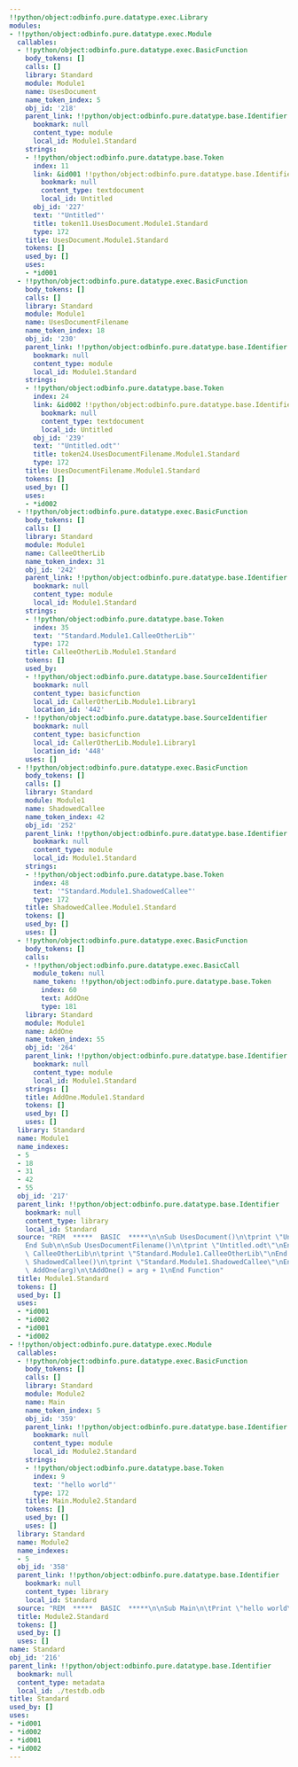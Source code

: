 ```yaml
---
!!python/object:odbinfo.pure.datatype.exec.Library
modules:
- !!python/object:odbinfo.pure.datatype.exec.Module
  callables:
  - !!python/object:odbinfo.pure.datatype.exec.BasicFunction
    body_tokens: []
    calls: []
    library: Standard
    module: Module1
    name: UsesDocument
    name_token_index: 5
    obj_id: '218'
    parent_link: !!python/object:odbinfo.pure.datatype.base.Identifier
      bookmark: null
      content_type: module
      local_id: Module1.Standard
    strings:
    - !!python/object:odbinfo.pure.datatype.base.Token
      index: 11
      link: &id001 !!python/object:odbinfo.pure.datatype.base.Identifier
        bookmark: null
        content_type: textdocument
        local_id: Untitled
      obj_id: '227'
      text: '"Untitled"'
      title: token11.UsesDocument.Module1.Standard
      type: 172
    title: UsesDocument.Module1.Standard
    tokens: []
    used_by: []
    uses:
    - *id001
  - !!python/object:odbinfo.pure.datatype.exec.BasicFunction
    body_tokens: []
    calls: []
    library: Standard
    module: Module1
    name: UsesDocumentFilename
    name_token_index: 18
    obj_id: '230'
    parent_link: !!python/object:odbinfo.pure.datatype.base.Identifier
      bookmark: null
      content_type: module
      local_id: Module1.Standard
    strings:
    - !!python/object:odbinfo.pure.datatype.base.Token
      index: 24
      link: &id002 !!python/object:odbinfo.pure.datatype.base.Identifier
        bookmark: null
        content_type: textdocument
        local_id: Untitled
      obj_id: '239'
      text: '"Untitled.odt"'
      title: token24.UsesDocumentFilename.Module1.Standard
      type: 172
    title: UsesDocumentFilename.Module1.Standard
    tokens: []
    used_by: []
    uses:
    - *id002
  - !!python/object:odbinfo.pure.datatype.exec.BasicFunction
    body_tokens: []
    calls: []
    library: Standard
    module: Module1
    name: CalleeOtherLib
    name_token_index: 31
    obj_id: '242'
    parent_link: !!python/object:odbinfo.pure.datatype.base.Identifier
      bookmark: null
      content_type: module
      local_id: Module1.Standard
    strings:
    - !!python/object:odbinfo.pure.datatype.base.Token
      index: 35
      text: '"Standard.Module1.CalleeOtherLib"'
      type: 172
    title: CalleeOtherLib.Module1.Standard
    tokens: []
    used_by:
    - !!python/object:odbinfo.pure.datatype.base.SourceIdentifier
      bookmark: null
      content_type: basicfunction
      local_id: CallerOtherLib.Module1.Library1
      location_id: '442'
    - !!python/object:odbinfo.pure.datatype.base.SourceIdentifier
      bookmark: null
      content_type: basicfunction
      local_id: CallerOtherLib.Module1.Library1
      location_id: '448'
    uses: []
  - !!python/object:odbinfo.pure.datatype.exec.BasicFunction
    body_tokens: []
    calls: []
    library: Standard
    module: Module1
    name: ShadowedCallee
    name_token_index: 42
    obj_id: '252'
    parent_link: !!python/object:odbinfo.pure.datatype.base.Identifier
      bookmark: null
      content_type: module
      local_id: Module1.Standard
    strings:
    - !!python/object:odbinfo.pure.datatype.base.Token
      index: 48
      text: '"Standard.Module1.ShadowedCallee"'
      type: 172
    title: ShadowedCallee.Module1.Standard
    tokens: []
    used_by: []
    uses: []
  - !!python/object:odbinfo.pure.datatype.exec.BasicFunction
    body_tokens: []
    calls:
    - !!python/object:odbinfo.pure.datatype.exec.BasicCall
      module_token: null
      name_token: !!python/object:odbinfo.pure.datatype.base.Token
        index: 60
        text: AddOne
        type: 181
    library: Standard
    module: Module1
    name: AddOne
    name_token_index: 55
    obj_id: '264'
    parent_link: !!python/object:odbinfo.pure.datatype.base.Identifier
      bookmark: null
      content_type: module
      local_id: Module1.Standard
    strings: []
    title: AddOne.Module1.Standard
    tokens: []
    used_by: []
    uses: []
  library: Standard
  name: Module1
  name_indexes:
  - 5
  - 18
  - 31
  - 42
  - 55
  obj_id: '217'
  parent_link: !!python/object:odbinfo.pure.datatype.base.Identifier
    bookmark: null
    content_type: library
    local_id: Standard
  source: "REM  *****  BASIC  *****\n\nSub UsesDocument()\n\tprint \"Untitled\"\n\
    End Sub\n\nSub UsesDocumentFilename()\n\tprint \"Untitled.odt\"\nEnd Sub\n\nSub\
    \ CalleeOtherLib\n\tprint \"Standard.Module1.CalleeOtherLib\"\nEnd Sub\n\nSub\
    \ ShadowedCallee()\n\tprint \"Standard.Module1.ShadowedCallee\"\nEnd Sub\n\nFunction\
    \ AddOne(arg)\n\tAddOne() = arg + 1\nEnd Function"
  title: Module1.Standard
  tokens: []
  used_by: []
  uses:
  - *id001
  - *id002
  - *id001
  - *id002
- !!python/object:odbinfo.pure.datatype.exec.Module
  callables:
  - !!python/object:odbinfo.pure.datatype.exec.BasicFunction
    body_tokens: []
    calls: []
    library: Standard
    module: Module2
    name: Main
    name_token_index: 5
    obj_id: '359'
    parent_link: !!python/object:odbinfo.pure.datatype.base.Identifier
      bookmark: null
      content_type: module
      local_id: Module2.Standard
    strings:
    - !!python/object:odbinfo.pure.datatype.base.Token
      index: 9
      text: '"hello world"'
      type: 172
    title: Main.Module2.Standard
    tokens: []
    used_by: []
    uses: []
  library: Standard
  name: Module2
  name_indexes:
  - 5
  obj_id: '358'
  parent_link: !!python/object:odbinfo.pure.datatype.base.Identifier
    bookmark: null
    content_type: library
    local_id: Standard
  source: "REM  *****  BASIC  *****\n\nSub Main\n\tPrint \"hello world\"\nEnd Sub"
  title: Module2.Standard
  tokens: []
  used_by: []
  uses: []
name: Standard
obj_id: '216'
parent_link: !!python/object:odbinfo.pure.datatype.base.Identifier
  bookmark: null
  content_type: metadata
  local_id: ./testdb.odb
title: Standard
used_by: []
uses:
- *id001
- *id002
- *id001
- *id002
---
```


